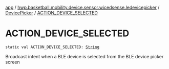[app](../../index.md) / [hwp.basketball.mobility.device.sensor.wicedsense.ledevicepicker](../index.md) / [DevicePicker](index.md) / [ACTION_DEVICE_SELECTED](.)

# ACTION_DEVICE_SELECTED

`static val ACTION_DEVICE_SELECTED: `[`String`](https://kotlinlang.org/api/latest/jvm/stdlib/kotlin/-string/index.html)

Broadcast intent when a BLE device is selected from the BLE device picker screen

